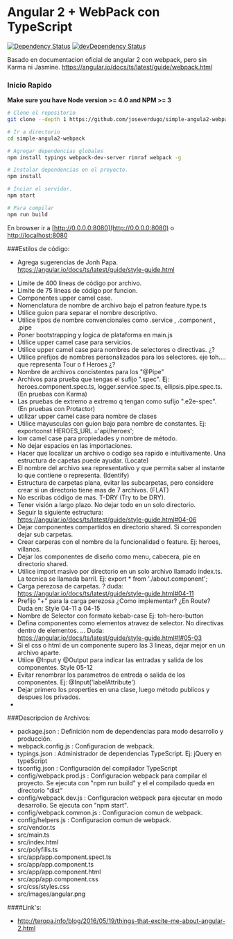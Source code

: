 # Angular 2 + WebPack con TypeScript

[![Dependency Status](https://david-dm.org/joseverdugo/simple-angula2-webpack.svg)](https://david-dm.org/joseverdugo/simple-angula2-webpack)
[![devDependency Status](https://david-dm.org/joseverdugo/simple-angula2-webpack/dev-status.svg)](https://david-dm.org/joseverdugo/simple-angula2-webpack#info=devDependencies)


Basado en documentacion oficial de angular 2 con webpack, pero sin Karma ni Jasmine.
https://angular.io/docs/ts/latest/guide/webpack.html 

### Inicio Rapido
**Make sure you have Node version >= 4.0 and NPM >= 3**

```bash
# Clone el repositorio
git clone --depth 1 https://github.com/joseverdugo/simple-angula2-webpack.git

# Ir a directorio
cd simple-angula2-webpack

# Agregar dependencias globales
npm install typings webpack-dev-server rimraf webpack -g

# Instalar dependencias en el proyecto.
npm install

# Inciar el servidor.
npm start

# Para compilar
npm run build

```
En browser ir a [http://0.0.0.0:8080](http://0.0.0.0:8080) o [http://localhost:8080](http://localhost:8080)

###Estilos de código:
* Agrega sugerencias de Jonh Papa. https://angular.io/docs/ts/latest/guide/style-guide.html
- Limite de 400 lineas de código por archivo.
- Limite de 75 lineas de código por funcion.
- Componentes upper camel case.
- Nomenclatura de nombre de archivo bajo el patron feature.type.ts
- Utilice guion para separar el nombre descriptivo.
- Utilice tipos de nombre convencionales como  .service , .component , .pipe
- Poner bootstrapping  y logica de plataforma en main.js
- Utilice upper camel case para servicios.
- Utilice upper camel case para nombres de selectores o directivas. ¿?
- Utilice prefijos de nombres personalizados para los selectores. eje toh.... que representa Tour o f Heroes ¿?
- Nombre de archivos concistentes para los "@Pipe"
- Archivos para prueba  que tengas el sufijo ".spec". Ej: heroes.component.spec.ts, logger.service.spec.ts, ellipsis.pipe.spec.ts. (En pruebas con Karma)
- Las pruebas de extremo a extremo q tengan como sufijo ".e2e-spec". (En pruebas con Protactor)
- utilizar upper camel case para nombre de clases
- Utilice mayusculas con guion bajo para nombre de constantes. Ej: exportconst HEROES_URL ='api/heroes';
- low camel case para propiedades y nombre de método.
- No dejar espacios en las importaciones.
- Hacer que localizar un archivo o codigo sea rapido e intuitivamente. Una estructura de capetas puede ayudar. (Locate)
- El nombre del archivo sea representativo y que permita saber al instante lo que contiene o representa. (Identify)
- Estructura de carpetas plana, evitar las subcarpetas, pero considere crear si un directorio tiene mas de 7 archivos. (FLAT)
- No escribas código de mas. T-DRY (Try to be DRY).
- Tener visión a largo plazo. No dejar todo en un solo directorio.
- Seguir la siguiente estructura: https://angular.io/docs/ts/latest/guide/style-guide.html#04-06
- Dejar componentes compartidos en directorio shared. Si corresponden dejar sub carpetas.
- Crear carperas con el nombre de la funcionalidad o feature. Ej: heroes, villanos.
- Dejar los componentes de diseño como menu, cabecera, pie en directorio shared.
- Utilice import masivo por directorio en un solo archivo llamado index.ts. La tecnica se llamada barril. Ej: 
export * from './about.component';
- Carga perezosa de carpetas. ? duda: https://angular.io/docs/ts/latest/guide/style-guide.html#04-11
- Prefijo "+" para la carga perezosa ¿Como implementar? ¿En Route?  Duda en: Style 04-11 a 04-15
- Nombre de Selector con formato kebab-case Ej: toh-hero-button
- Defina componentes como elementos atravez de selector. No directivas dentro de elementos. ... Duda: https://angular.io/docs/ts/latest/guide/style-guide.html#!#05-03
- Si el css o html de un componente supero las 3 lineas, dejar mejor en un archivo aparte.
- Utiice @Input y @Output para indicar las entradas y salida de los componentes. Style 05-12
- Evitar renombrar los parametros de entreda o salida de los componentes. Ej: @Input('labelAttribute') 
- Dejar primero los properties en una clase, luego método publicos y despues los privados.
- 

###Descripcion de Archivos:
- package.json : Definición nom de dependencias para modo desarrollo y producción.
- webpack.config.js : Configuracion de webpack.
- typings.json : Administrador de dependencias TypeScript. Ej: jQuery en typeScript
- tsconfig.json : Configuración del compilador TypeScript 
- config/webpack.prod.js : Configuracion webpack para compilar el proyecto. Se ejecuta con "npm run build" y el el compilado queda en directorio "dist"
- config/webpack.dev.js : Configuracion webpack para ejecutar en modo desarrollo. Se ejecuta con "npm start".
- config/webpack.common.js : Configuracion comun de webpack. 
- config/helpers.js : Configuracion comun de webpack. 
- src/vendor.ts 
- src/main.ts
- src/index.html
- src/polyfills.ts
- src/app/app.component.spect.ts
- src/app/app.component.ts
- src/app/app.component.html
- src/app/app.component.css
- src/css/styles.css
- src/images/angular.png



####Link's:
- http://teropa.info/blog/2016/05/19/things-that-excite-me-about-angular-2.html